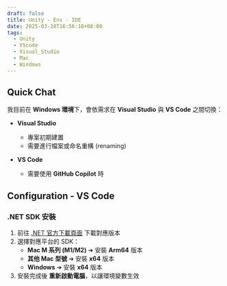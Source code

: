 ```yaml
---
draft: false
title: Unity - Env - IDE
date: 2025-03-28T16:56:18+08:00
tags:
  - Unity
  - VScode
  - Visual_Studio
  - Mac
  - Windows
---
```


## Quick Chat

我目前在 **Windows 環境**下，會依需求在 **Visual Studio** 與 **VS Code** 之間切換：

- **Visual Studio**
    - 專案初期建置
    - 需要進行檔案或命名重構 (renaming)
        
- **VS Code**
    - 需要使用 **GitHub Copilot** 時

## Configuration - VS Code

### .NET SDK 安裝

1. 前往 [.NET 官方下載頁面](https://dotnet.microsoft.com/en-us/download) 下載對應版本
2. 選擇對應平台的 SDK：
    - **Mac M 系列 (M1/M2)** ➔ 安裝 **Arm64** 版本
    - **其他 Mac 型號** ➔ 安裝 **x64** 版本
    - **Windows** ➔ 安裝 **x64** 版本
3. 安裝完成後 **重新啟動電腦**，以讓環境變數生效




